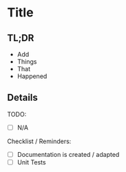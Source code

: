 # Title

## TL;DR

- Add
- Things
- That
- Happened

## Details

TODO:

- [ ] N/A

Checklist / Reminders:

- [ ] Documentation is created / adapted
- [ ] Unit Tests
